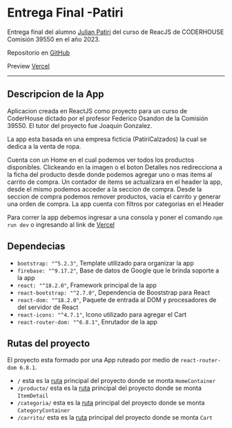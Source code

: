 # Entrega Final -Patiri

Entrega final del alumno [Julian Patiri](https://www.linkedin.com/in/julian-patiri-50539816b/) del curso de ReacJS de CODERHOUSE Comisión 39550 en el año 2023.

Repositorio en [GitHub](https://github.com/PatiriJulian/PreEntrega3-Patiri)

Preview [Vercel](pre-entrega3-patiri.vercel.app)

***
## Descripcion de la App

Aplicacion creada en ReactJS como proyecto para un curso de CoderHouse dictado por el profesor Federico Osandon de la Comisión 39550. El tutor del proyecto fue  Joaquin Gonzalez.

La app esta basada en una empresa ficticia (PatiriCalzados) la cual se dedica a la venta de ropa. 

Cuenta con un Home en el cual podemos ver todos los productos disponibles. Clickeando en la imagen o el boton Detalles nos redirecciona a la ficha del producto desde donde podemos agregar uno o mas items al carrito de compra. Un contador de items se actualizara en el header la app, desde el mismo podemos acceder a la seccion de compra.
Desde la seccion de compra podemos remover productos, vacia el carrito y generar una orden de compra.
La app cuenta con filtros por categorias en el Header

Para correr la app debemos ingresar a una consola y poner el comando `npm run dev` o ingresando al link de [Vercel](pre-entrega3-patiri.vercel.app)


## Dependecias

 - `bootstrap: "^5.2.3"`, Template utilizado para organizar la app
 - `firebase: "^9.17.2"`, Base de datos de Google que le brinda soporte a la app
 - `react: "^18.2.0"`, Framework principal de la app
 - `react-bootstrap: "^2.7.0"`, Dependencia de Booststrap para React
 - `react-dom: "^18.2.0"`, Paquete de entrada al DOM y procesadores de del servidor de React
 - `react-icons: "^4.7.1"`, Icono utilizado para agregar el Cart
 - `react-router-dom: "^6.8.1"`, Enrutador de la app


## Rutas del proyecto

El proyecto esta formado por una App ruteado por medio de `react-router-dom 6.8.1`.

- `/` esta es la [ruta](https://github.com/PatiriJulian/PreEntrega3-Patiri/blob/main/src/App.jsx#L22) principal del proyecto donde se monta `HomeContainer`
- `/producto/` esta es la [ruta](https://github.com/PatiriJulian/PreEntrega3-Patiri/blob/main/src/App.jsx#L23) principal del proyecto donde se monta `ItemDetail`
- `/categoria/` esta es la [ruta](https://github.com/PatiriJulian/PreEntrega3-Patiri/blob/main/src/App.jsx#L24) principal del proyecto donde se monta `CategoryContainer`
- `/carrito/` esta es la [ruta](https://github.com/PatiriJulian/PreEntrega3-Patiri/blob/main/src/App.jsx#L25) principal del proyecto donde se monta `Cart`

